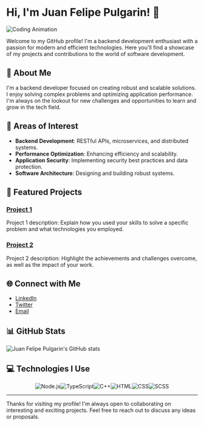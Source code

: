 
# Hi, I'm Juan Felipe Pulgarin! 👋

![Coding Animation](https://media.giphy.com/media/qgQUggAC3Pfv687qPC/giphy.gif)

Welcome to my GitHub profile! I'm a backend development enthusiast with a passion for modern and efficient technologies. Here you'll find a showcase of my projects and contributions to the world of software development.

## 🚀 About Me

I'm a backend developer focused on creating robust and scalable solutions. I enjoy solving complex problems and optimizing application performance. I'm always on the lookout for new challenges and opportunities to learn and grow in the tech field.

## 🎯 Areas of Interest

- **Backend Development**: RESTful APIs, microservices, and distributed systems.
- **Performance Optimization**: Enhancing efficiency and scalability.
- **Application Security**: Implementing security best practices and data protection.
- **Software Architecture**: Designing and building robust systems.

## 🌟 Featured Projects

### [Project 1](#)
Project 1 description: Explain how you used your skills to solve a specific problem and what technologies you employed.

### [Project 2](#)
Project 2 description: Highlight the achievements and challenges overcome, as well as the impact of your work.

## 🌐 Connect with Me

- [LinkedIn](#)
- [Twitter](#)
- [Email](mailto:juan@example.com)

## 📊 GitHub Stats

![Juan Felipe Pulgarin's GitHub stats](https://github-readme-stats.vercel.app/api?username=your-username&show_icons=true&theme=radical)

## 💻 Technologies I Use

<div style="display: flex; justify-content: center;">
  <img src="https://img.shields.io/badge/Node.js-43853D?style=for-the-badge&logo=node.js&logoColor=white" alt="Node.js"/>
  <img src="https://img.shields.io/badge/TypeScript-3178C6?style=for-the-badge&logo=typescript&logoColor=white" alt="TypeScript"/>
  <img src="https://img.shields.io/badge/C++-00599C?style=for-the-badge&logo=c%2B%2B&logoColor=white" alt="C++"/>
  <img src="https://img.shields.io/badge/HTML-E34F26?style=for-the-badge&logo=html5&logoColor=white" alt="HTML"/>
  <img src="https://img.shields.io/badge/CSS-1572B6?style=for-the-badge&logo=css3&logoColor=white" alt="CSS"/>
  <img src="https://img.shields.io/badge/SCSS-CC6699?style=for-the-badge&logo=sass&logoColor=white" alt="SCSS"/>
</div>

---

Thanks for visiting my profile! I'm always open to collaborating on interesting and exciting projects. Feel free to reach out to discuss any ideas or proposals.


